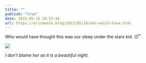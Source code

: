 ```yaml
---
title: ""
publish: "true"
date: 2022-05-16 20:53:44
url: https://ericmwalk.blog/2022/05/16/who-would-have.html
---
```


Who would have thought this was our sleep under the stars kid. 😴

![](https://ericmwalk.blog/uploads/2022/b022f290c9.jpg)

*I don’t blame her as it is a beautiful night.*